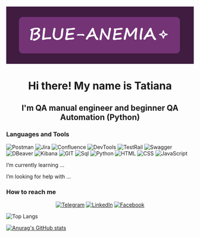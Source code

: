 ![Header](https://github.com/blue-anemia/blue-anemia/blob/main/assets/header.png)

<div id="greetings" align="center"> 
<h1> Hi there! My name is Tatiana</h1>
<h2> I'm QA manual engineer and beginner QA Automation (Python)</h2>
</div>

### Languages and Tools

![Postman](https://img.shields.io/badge/Postman-white?style=for-the-badge&logo=postman&logoColor=wFF6C37)
![Jira](https://img.shields.io/badge/Jira-white?style=for-the-badge&logo=jira&logoColor=1868DB)
![Confluence](https://img.shields.io/badge/Confluence-white?style=for-the-badge&logo=confluence&logoColor=1868DB)
![DevTools](https://img.shields.io/badge/DevTools-white?style=for-the-badge&logo=googlechrome&logoColor=0889FB)
![TestRail](https://img.shields.io/badge/TestRail-white?style=for-the-badge&logo=testrail&logoColor=6AC37D)
![Swagger](https://img.shields.io/badge/Swagger-FFFFFF?style=for-the-badge&logo=Swagger&logoColor=88E934)
![DBeaver](https://img.shields.io/badge/DBeaver-white?style=for-the-badge&logo=dbeaver&logoColor=3C2E29)
![Kibana](https://img.shields.io/badge/Kibana-white?style=for-the-badge&logo=kibana&logoColor=141414)
![GIT](https://img.shields.io/badge/GIT-white?style=for-the-badge&logo=git&logoColor=DF523C)
![Sql](https://img.shields.io/badge/Sql-white?style=for-the-badge&logo=postgresql&logoColor=396C94)
![Python](https://img.shields.io/badge/Python-white?style=for-the-badge&logo=python&logoColor=396C94)
![HTML](https://img.shields.io/badge/HTML-white?style=for-the-badge&logo=html5&logoColor=F36A2E)
![CSS](https://img.shields.io/badge/CSS-white?style=for-the-badge&logo=css3&logoColor=2D53E5)
![JavaScript](https://img.shields.io/badge/JavaScript-white?style=for-the-badge&logo=javascript&logoColor=F4E224)

I’m currently learning ...

I’m looking for help with ...

### How to reach me
<div id="social" align="center">

[![Telegram](https://img.shields.io/badge/Telegram-white?style=for-the-badge&logo=telegram&logoColor=3AAFE1)](https://t.me/blue_anemia)
[![LinkedIn](https://img.shields.io/badge/Linkedin-white?style=for-the-badge&logo=linkedin&logoColor=126BC5)](https://www.linkedin.com/in/tatiana-rumyantseva)
[![Facebook](https://img.shields.io/badge/Facebook-white?style=for-the-badge&logo=facebook&logoColor=0859A0)](https://www.facebook.com/tatiana.rumyantceva?mibextid=ZbWKwL)
</div>

![Top Langs](https://github-readme-stats.vercel.app/api/top-langs/?username=blue-anemia&hide_progress=true)

[![Anurag's GitHub stats](https://github-readme-stats.vercel.app/api?username=blue-anemia&show_icons=true&theme=tokyonight)](https://github.com/anuraghazra/github-readme-stats)
